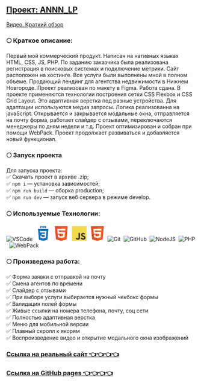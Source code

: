## [Проект: ANNN_LP](https://baturinss.github.io/annn-demo)

[Видео. Краткий обзор](https://user-images.githubusercontent.com/94468513/187558817-30ecd409-5139-488e-9bf2-b59b350809d1.mp4)

### 🌕 Краткое описание:

Первый мой коммерческий продукт. Написан на нативных языках HTML, CSS, JS, PHP. По заданию заказчика была реализована регистрация в поисковых системах и подключение метрики. Сайт расположен на хостинге. Все услуги были выполнены мной в полном объеме.
Продающий лендинг для агентства недвижимости в Нижнем Новгороде.
Проект реализован по макету в Figma. Работа сдана. В проекте применяются технологии построения сетки CSS Flexbox и CSS Grid Layout. Это адаптивная верстка под разные устройства. Для адаптации используются медиа запросы.
Логика реализованна на javaScript. Открывается и закрывается модальные окна, отправляется на почту форма, работает слайдер с отзывами, переключаются менеджеры по дням недели и т.д. Проект оптимизирован и собран при помощи WebPack.
Проект продолжает развиваться и добавляется новый функционал.

### 🌕 Запуск проекта

Для запуска проекта:    
✅ Скачать проект в архиве .zip;    
✅ `npm i` — установка зависимостей;    
✅ `npm run build` — сборка production;    
✅ `npm run dev` — запуск веб сервера в режиме develop.   

### 🌕 Используемые Технологии:

<img src="https://user-images.githubusercontent.com/94468513/187542776-f4aaee57-c8b2-4de6-9d84-48b7cdf0b1a9.svg" title="VSCode" alt="VSCode" width="40" height="40"/>&nbsp;
<img src="https://github.com/devicons/devicon/blob/master/icons/css3/css3-plain-wordmark.svg"  title="CSS3" alt="CSS" width="40" height="40"/>&nbsp;
<img src="https://github.com/devicons/devicon/blob/master/icons/html5/html5-original.svg" title="HTML5" alt="HTML" width="40" height="40"/>&nbsp;
<img src="https://github.com/devicons/devicon/blob/master/icons/javascript/javascript-original.svg" title="JavaScript" alt="JavaScript" width="40" height="40"/>&nbsp;
<img src="https://github.com/devicons/devicon/blob/master/icons/html5/html5-original.svg" title="HTML5" alt="HTML" width="40" height="40"/>&nbsp;
<img src="https://user-images.githubusercontent.com/94468513/187526649-ea43f3cc-3b08-4054-9af2-ec81af5bc2e6.svg" title="Git" alt="Git" width="40" height="40"/>&nbsp;
<img src="https://user-images.githubusercontent.com/78322084/162064174-194ac89a-024d-4839-aae3-22d9ee4e3a33.png"  title="GitHub" alt="GitHub" width="40" height="40"/>&nbsp;
<img src="https://user-images.githubusercontent.com/94468513/187550880-a4d2a9ef-6267-4d05-b459-8a241c85109c.svg" title="NodeJS" alt="NodeJS" width="40" height="40"/>&nbsp;
<img src="https://user-images.githubusercontent.com/94468513/187550523-0c8b4eb1-f051-4841-874f-addbfa6648fd.png" title="PHP" alt="PHP" height="40"/>&nbsp;
<img src="https://user-images.githubusercontent.com/94468513/187539690-03d3bff8-3360-4b55-a9cc-57b6c2ac547c.svg" title="WebPack" alt="WebPack" height="40"/>&nbsp;

### 🌕 Произведена работа:

✅ Форма заявки с отправкой на почту    
✅ Смена агентов по времени    
✅ Слайдер с отзывами     
✅ При выборе услуги выбирается нужный чекбокс формы    
✅ Валидация полей формы     
✅ Живые ссылки на номера телефона, почту, соц сети    
✅ Полностью адаптивная верстка    
✅ Меню для мобильной версии    
✅ Плавный скролл к якорям    
✅ Воспроизведение видео и открытие модального окна изображений    

### [Ссылка на реальный сайт 👈👈👈👈](https://an-nnov.ru)    
### [Ссылка на GitHub pages 👈👈👈👈](https://baturinss.github.io/annn-demo)
